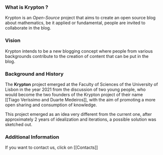 ### What is Krypton ?
Krypton is an *Open-Source* project that aims to create an open source blog about mathematics, be it applied or fundamental, people are invited to collaborate in the blog.

### Vision

Krypton intends to be a new blogging concept where people from various backgrounds contribute to the creation of content that can be put in the blog.

### Background and History

The **Krypton** project emerged at the Faculty of Sciences of the University of Lisbon in the year $2021$ from the discussion of two young people, who would become the two founders of the Krypton project of their name [[Tiago Veríssimo and Duarte Medeiros]], with the aim of promoting a more open sharing and consumption of knowledge.

This project emerged as an idea very different from the current one, after approximately $2$ years of idealization and iterations, a possible solution was sketched out.

### Additional Information

If you want to contact us, click on [[Contacts]]